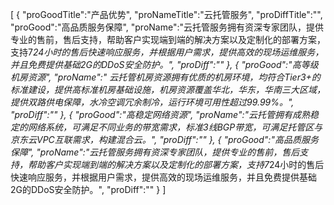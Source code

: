 [
	{
		"proGoodTitle":"产品优势",
		"proNameTitle":"云托管服务",
		"proDiffTitle":"",
		"proGood":"高品质服务保障",
		"proName":"云托管服务拥有资深专家团队，提供专业的售前，售后支持，帮助客户实现端到端的解决方案以及定制化的部署方案，支持7*24小时的售后快速响应服务，并根据用户需求，提供高效的现场运维服务，并且免费提供基础2G的DDoS安全防护。",
		"proDiff":""
	},
	{
		"proGood":"高等级机房资源",
		"proName":" 云托管机房资源拥有优质的机房环境，均符合Tier3+的标准建设，提供高标准机房基础设施，机房资源覆盖华北，华东，华南三大区域，提供双路供电保障，水冷空调冗余制冷，运行环境可用性超过99.99%。",
		"proDiff":""
	},
	{
		"proGood":"高稳定网络资源",
		"proName":"云托管拥有成熟稳定的网络系统，可满足不同业务的带宽需求，标准3线BGP带宽，可满足托管区与京东云VPC互联需求，构建混合云。",
		"proDiff":""
	},
	{
		"proGood":"高品质服务保障",
		"proName":"云托管服务拥有资深专家团队，提供专业的售前，售后支持，帮助客户实现端到端的解决方案以及定制化的部署方案，支持7*24小时的售后快速响应服务，并根据用户需求，提供高效的现场运维服务，并且免费提供基础2G的DDoS安全防护。",
		"proDiff":""
	}
]